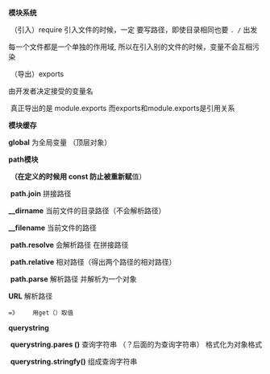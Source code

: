 **模块系统**

​	（引入）require	 引入文件的时候，一定 要写路径，即使目录相同也要 `. /`  出发

每一个文件都是一个单独的作用域,  所以在引入别的文件的时候，变量不会互相污染

​	（导出）exports

由开发者决定接受的变量名

​	真正导出的是 module.exports  而exports和module.exports是引用关系

**模块缓存**





**global** 为全局变量  （顶层对象）

**path模块**

​	**（在定义的时候用 const  防止被重新赋**值）

​	**path.join**   拼接路径

**__dirname**    当前文件的目录路径（不会解析路径）

**__filename**  当前文件的路径

​	**path.resolve**  会解析路径  在拼接路径

​        **path.relative**   相对路径（得出两个路径的相对路径）

​        **path.parse**    解析路径    并解析为一个对象

**URL**   解析路径

 	=》    用get（）取值

**querystring**

​	**querystring.pares ()** 查询字符串 （？后面的为查询字符串） 格式化为对象格式

​	**querystring.stringfy()** 	组成查询字符串